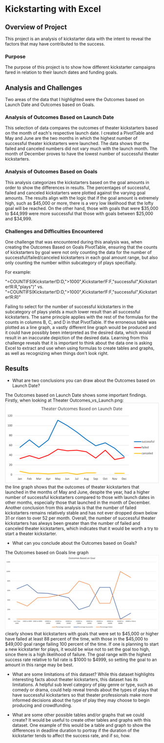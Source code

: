 # Kickstarting with Excel

## Overview of Project
This project is an analysis of kickstarter data with the intent to reveal the factors that may have contributed to the success. 

### Purpose

The purpose of this project is to show how different kickstarter campaigns fared in relation to their launch dates and funding goals. 

## Analysis and Challenges

Two areas of the data that I highlighted were the Outcomes based on Launch Date and Outcomes based on Goals. 

### Analysis of Outcomes Based on Launch Date

This selection of data compares the outcomes of theater kickstarters based on the month of each's respective launch date. I created a PivotTable and May and June are the two months in which the highest number of successful theater kickstarters were launched. The data shows that the failed and canceled numbers did not vary much with the launch month. The month of December proves to have the lowest number of successful theater kickstarters.

### Analysis of Outcomes Based on Goals

This analysis categorizes the kickstarters based on the goal amounts in order to show the differences in results. The percentages of successful, failed and canceled kickstarters were plotted against the varying goal amounts. The results align with the logic that if the goal amount is extremely high, such as $45,000 or more, there is a very low likelihood that the lofty goal will be reached. On the other hand, those with goals that were $35,000 to $44,999 were more successful that those with goals between $25,000 and $34,999.

### Challenges and Difficulties Encountered

One challenge that was encountered during this analysis was, when creating the Outcomes Based on Goals PivotTable, ensuring that the counts of kickstarters by goal were not only counting the data for the number of successful/failed/canceled kickstarters in each goal amount range, but also only counting the number within subcategory of plays specifially. 

For example: 

"=COUNTIFS(Kickstarter!D:D,">1000",Kickstarter!F:F,"successful",Kickstarter!R:R,"plays")" 
vs. 
"=COUNTIFS(Kickstarter!D:D,">1000",Kickstarter!F:F,"successful",Kickstarter!R:R)"

Failing to select for the number of successful kickstarters in the subcategory of plays yields a much lower result than all successful kickstarters. The same principle applies with the rest of the formulas for the counts in columns B, C, and D in that PivotTable. If the  erroneous table was plotted as a line graph, a vastly different line graph would be produced and it could have possibly been interpreted as the desired data, which would result in an inaccurate depiction of the desired data. Learning from this challenge reveals that it is important to think about the data one is asking Excel to extract and use when using formulas to create tables and graphs, as well as recognizing when things don't look right.

## Results

- What are two conclusions you can draw about the Outcomes based on Launch Date?

The Outcomes based on Launch Date shows some important findings. Firstly, when looking at Theater Outcomes_vs_Launch.png: ![Theater_Outcomes_vs_Launch.png](https://github.com/stephperillo/kickstarter-analysis/blob/main/resources/Theater_Outcomes_vs_Launch.png) the line graph shows that the outcomes of theater kickstarters that launched in the months of May and June, despite the year, had a higher number of successful kickstarters compared to those with launch dates in other months, especially those that launched in the month of December. Another conclusion from this analysis is that the number of failed kickstarters remains relatively stable and has not ever dropped down below 31 or risen to over 52 per month. Overall, the number of successful theater kickstarters has always been greater than the number of failed and canceled theater kickstarters, which indicates that it would be worth a try to start a theater kickstarter. 

- What can you conclude about the Outcomes based on Goals?

The Outcomes based on Goals line graph ![Outcomes_vs_Goals.png](https://github.com/stephperillo/kickstarter-analysis/blob/main/resources/Outcomes_vs_Goals.png) clearly shows that kickstarters with goals that were set to $45,000 or higher have failed at least 88 percent of the time, with those in the $45,000 to $49,000 goal range failing 100 percent of the time. If one is planning to start a new kickstarter for plays, it would be wise not to set the goal too high, since there is a high likelihood of failure. The goal range with the highest success rate relative to fail rate is $1000 to $4999, so setting the goal to an amount in this range may be best.  

- What are some limitations of this dataset?
While this dataset highlights interesting facts about theater kickstarters, this dataset has its limitations. A helpful sub level category of play genre or type, such as comedy or drama, could help reveal trends about the types of plays that have successful kickstarters so that theater professionals make more informed decisions about the type of play they may choose to begin producing and crowdfunding.

- What are some other possible tables and/or graphs that we could create?
It would be useful to create other tables and graphs with this dataset. One example of this would be a table and graph to show the differences in deadline duration to portray if the duration of the kickstarter tends to affect the success rate, and if so, how.  
